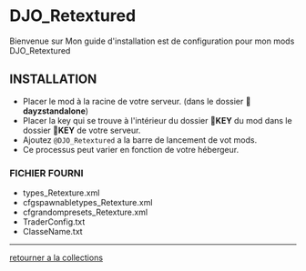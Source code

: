 # DJO_Retextured
Bienvenue sur Mon guide d'installation est de configuration pour mon mods DJO_Retextured



## INSTALLATION
- Placer le mod à la racine de votre serveur. (dans le dossier 📂**dayzstandalone**)
- Placer la key qui se trouve à l'intérieur du dossier 📂**KEY** du mod dans le dossier 📂**KEY** de votre serveur.
- Ajoutez `@DJO_Retextured` a la barre de lancement de vot mods.
- Ce processus peut varier en fonction de votre hébergeur.


### FICHIER FOURNI
- types_Retexture.xml
- cfgspawnabletypes_Retexture.xml
- cfgrandompresets_Retexture.xml
- TraderConfig.txt
- ClasseName.txt

---

[retourner a la collections](https://github.com/Djolehaineux/DJO-mods-collection)
